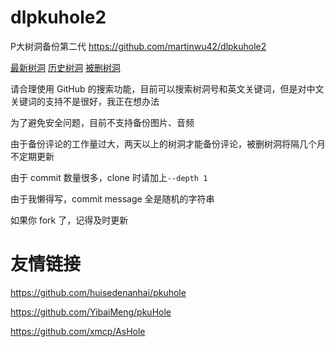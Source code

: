 # dlpkuhole2
P大树洞备份第二代 https://github.com/martinwu42/dlpkuhole2

[最新树洞](https://github.com/martinwu42/dlpkuhole2/blob/master/pkuhole.txt) [历史树洞](https://github.com/martinwu42/dlpkuhole2/tree/master/archive) [被删树洞](https://github.com/martinwu42/dlpkuhole2/search?o=desc&p=1&q=DELETED&s=indexed)

请合理使用 GitHub 的搜索功能，目前可以搜索树洞号和英文关键词，但是对中文关键词的支持不是很好，我正在想办法

为了避免安全问题，目前不支持备份图片、音频

由于备份评论的工作量过大，两天以上的树洞才能备份评论，被删树洞将隔几个月不定期更新

由于 commit 数量很多，clone 时请加上`--depth 1`

由于我懒得写，commit message 全是随机的字符串

如果你 fork 了，记得及时更新

# 友情链接
https://github.com/huisedenanhai/pkuhole

https://github.com/YibaiMeng/pkuHole

https://github.com/xmcp/AsHole

